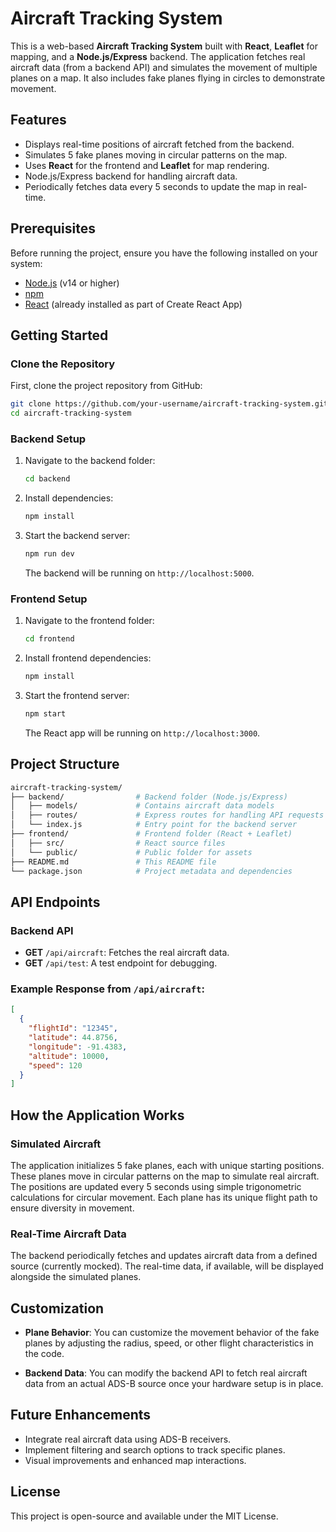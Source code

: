 
# Aircraft Tracking System

This is a web-based **Aircraft Tracking System** built with **React**, **Leaflet** for mapping, and a **Node.js/Express** backend. The application fetches real aircraft data (from a backend API) and simulates the movement of multiple planes on a map. It also includes fake planes flying in circles to demonstrate movement.

## Features

- Displays real-time positions of aircraft fetched from the backend.
- Simulates 5 fake planes moving in circular patterns on the map.
- Uses **React** for the frontend and **Leaflet** for map rendering.
- Node.js/Express backend for handling aircraft data.
- Periodically fetches data every 5 seconds to update the map in real-time.

## Prerequisites

Before running the project, ensure you have the following installed on your system:

- [Node.js](https://nodejs.org/en/) (v14 or higher)
- [npm](https://www.npmjs.com/)
- [React](https://reactjs.org/) (already installed as part of Create React App)

## Getting Started

### Clone the Repository

First, clone the project repository from GitHub:

```bash
git clone https://github.com/your-username/aircraft-tracking-system.git
cd aircraft-tracking-system
```

### Backend Setup

1. Navigate to the backend folder:
   ```bash
   cd backend
   ```

2. Install dependencies:
   ```bash
   npm install
   ```

3. Start the backend server:
   ```bash
   npm run dev
   ```
   The backend will be running on `http://localhost:5000`.

### Frontend Setup

1. Navigate to the frontend folder:
   ```bash
   cd frontend
   ```

2. Install frontend dependencies:
   ```bash
   npm install
   ```

3. Start the frontend server:
   ```bash
   npm start
   ```
   The React app will be running on `http://localhost:3000`.

## Project Structure

```bash
aircraft-tracking-system/
├── backend/                # Backend folder (Node.js/Express)
│   ├── models/             # Contains aircraft data models
│   ├── routes/             # Express routes for handling API requests
│   └── index.js            # Entry point for the backend server
├── frontend/               # Frontend folder (React + Leaflet)
│   ├── src/                # React source files
│   └── public/             # Public folder for assets
├── README.md               # This README file
└── package.json            # Project metadata and dependencies
```

## API Endpoints

### Backend API

- **GET** `/api/aircraft`: Fetches the real aircraft data.
- **GET** `/api/test`: A test endpoint for debugging.

### Example Response from `/api/aircraft`:
```json
[
  {
    "flightId": "12345",
    "latitude": 44.8756,
    "longitude": -91.4383,
    "altitude": 10000,
    "speed": 120
  }
]
```

## How the Application Works

### Simulated Aircraft

The application initializes 5 fake planes, each with unique starting positions. These planes move in circular patterns on the map to simulate real aircraft. The positions are updated every 5 seconds using simple trigonometric calculations for circular movement. Each plane has its unique flight path to ensure diversity in movement.

### Real-Time Aircraft Data

The backend periodically fetches and updates aircraft data from a defined source (currently mocked). The real-time data, if available, will be displayed alongside the simulated planes.

## Customization

- **Plane Behavior**: You can customize the movement behavior of the fake planes by adjusting the radius, speed, or other flight characteristics in the code.

- **Backend Data**: You can modify the backend API to fetch real aircraft data from an actual ADS-B source once your hardware setup is in place.

## Future Enhancements

- Integrate real aircraft data using ADS-B receivers.
- Implement filtering and search options to track specific planes.
- Visual improvements and enhanced map interactions.

## License

This project is open-source and available under the MIT License.
